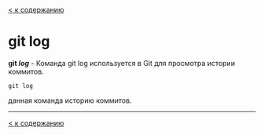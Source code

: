[< к содержанию](./readme.md)

# git log

**git *log*** - Команда git log используется в Git для просмотра истории коммитов. 


```
git log
```

данная команда историю коммитов.

---


[< к содержанию](./readme.md)